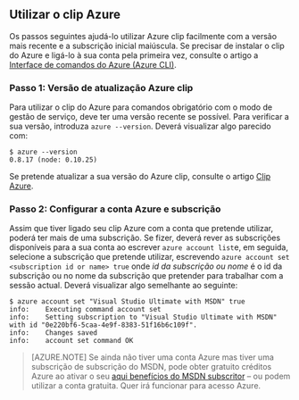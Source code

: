 <properties services="virtual-machines" title="Setting up Azure CLI for service management" authors="squillace" solutions="" manager="timlt" editor="tysonn" />

<tags
   ms.service="virtual-machine"
   ms.devlang="na"
   ms.topic="article"
   ms.tgt_pltfrm="linux"
   ms.workload="infrastructure"
   ms.date="04/13/2015"
   ms.author="rasquill" />

## <a name="using-azure-cli"></a>Utilizar o clip Azure

Os passos seguintes ajudá-lo utilizar Azure clip facilmente com a versão mais recente e a subscrição inicial maiúscula. Se precisar de instalar o clip do Azure e ligá-lo à sua conta pela primeira vez, consulte o artigo a [Interface de comandos do Azure (Azure CLI)](xplat-cli-install.md).

### <a name="step-1-update-azure-cli-version"></a>Passo 1: Versão de atualização Azure clip

Para utilizar o clip do Azure para comandos obrigatório com o modo de gestão de serviço, deve ter uma versão recente se possível. Para verificar a sua versão, introduza `azure --version`. Deverá visualizar algo parecido com:

    $ azure --version
    0.8.17 (node: 0.10.25)

Se pretende atualizar a sua versão do Azure clip, consulte o artigo [Clip Azure](https://github.com/Azure/azure-xplat-cli).

### <a name="step-2-set-the-azure-account-and-subscription"></a>Passo 2: Configurar a conta Azure e subscrição

Assim que tiver ligado seu clip Azure com a conta que pretende utilizar, poderá ter mais de uma subscrição. Se fizer, deverá rever as subscrições disponíveis para a sua conta ao escrever `azure account list`e, em seguida, selecione a subscrição que pretende utilizar, escrevendo `azure account set <subscription id or name> true` onde _id da subscrição ou nome_ é o id da subscrição ou no nome da subscrição que pretender para trabalhar com a sessão actual. Deverá visualizar algo semelhante ao seguinte:

    $ azure account set "Visual Studio Ultimate with MSDN" true
    info:    Executing command account set
    info:    Setting subscription to "Visual Studio Ultimate with MSDN" with id "0e220bf6-5caa-4e9f-8383-51f16b6c109f".
    info:    Changes saved
    info:    account set command OK

> [AZURE.NOTE] Se ainda não tiver uma conta Azure mas tiver uma subscrição de subscrição do MSDN, pode obter gratuito créditos Azure ao ativar o seu [aqui benefícios do MSDN subscritor](https://azure.microsoft.com/pricing/member-offers/msdn-benefits-details/) – ou podem utilizar a conta gratuita. Quer irá funcionar para acesso Azure.

